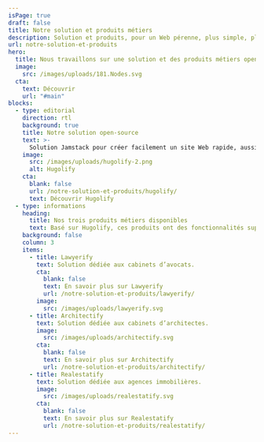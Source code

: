 ```yaml
---
isPage: true
draft: false
title: Notre solution et produits métiers
description: Solution et produits, pour un Web pérenne, plus simple, plus accessible et à faible émission de carbone.
url: notre-solution-et-produits
hero:
  title: Nous travaillons sur une solution et des produits métiers open-source
  image:
    src: /images/uploads/181.Nodes.svg
  cta:
    text: Découvrir
    url: "#main"
blocks:
  - type: editorial
    direction: rtl
    background: true
    title: Notre solution open-source
    text: >-
      Solution Jamstack pour créer facilement un site Web rapide, aussi accessible que possible et à faible émission de carbone. Tout en ayant un espace admin dédié et simplifié.
    image:
      src: /images/uploads/hugolify-2.png
      alt: Hugolify
    cta:
      blank: false
      url: /notre-solution-et-produits/hugolify/
      text: Découvrir Hugolify
  - type: informations
    heading:
      title: Nos trois produits métiers disponibles
      text: Basé sur Hugolify, ces produits ont des fonctionnalités supplémentaires et un espace admin dédié à l’univers du métier concerné.
    background: false
    column: 3
    items:
      - title: Lawyerify
        text: Solution dédiée aux cabinets d’avocats.
        cta:
          blank: false
          text: En savoir plus sur Lawyerify
          url: /notre-solution-et-produits/lawyerify/
        image:
          src: /images/uploads/lawyerify.svg
      - title: Architectify
        text: Solution dédiée aux cabinets d’architectes.
        image:
          src: /images/uploads/architectify.svg
        cta:
          blank: false
          text: En savoir plus sur Architectify
          url: /notre-solution-et-produits/architectify/
      - title: Realestatify
        text: Solution dédiée aux agences immobilières.
        image:
          src: /images/uploads/realestatify.svg
        cta:
          blank: false
          text: En savoir plus sur Realestatify
          url: /notre-solution-et-produits/realestatify/
---
```

